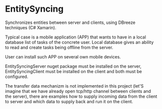 # EntitySyncing

Synchronizes entities between server and clients, using DBreeze techniques (C# Xamarin).

Typical case is a mobile application (APP) that wants to have in a local database list of tasks of the concrete user.
Local database gives an ability to read and create tasks being offline from the server.

User can install such APP on several own mobile devices.

EntitySyncingServer nuget package must be installed on the server, EntitySyncingClient must be installed on the client
and both must be configured.

The transfer data mechanizm is not implemented in this project (let'S imagine that we have already open tcp/http channel between clients and the server), 
there are examples how to supply incoming data from the client to server and which data to supply back and run it on the client.



